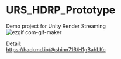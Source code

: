 # URS_HDRP_Prototype

Demo project for Unity Render Streaming  
![ezgif com-gif-maker](https://user-images.githubusercontent.com/3417707/173773453-772d6dcd-9fbc-4c18-9a29-3d1ef19eb650.gif)

Detail:  
https://hackmd.io/@shinn716/H1gBahLKc
